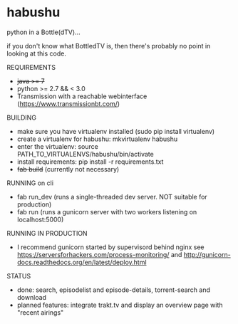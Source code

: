 # habushu
python in a Bottle(dTV)...

if you don't know what BottledTV is, then there's probably no point in looking at this code. 

REQUIREMENTS
 - ~~java >= 7~~
 - python >= 2.7 && < 3.0
 - Transmission with a reachable webinterface (https://www.transmissionbt.com/)

BUILDING
 - make sure you have virtualenv installed (sudo pip install virtualenv)
 - create a virtualenv for habushu: mkvirtualenv habushu
 - enter the virtualenv: source PATH_TO_VIRTUALENVS/habushu/bin/activate
 - install requirements: pip install -r requirements.txt 
 - ~~fab build~~ (currently not necessary)

RUNNING on cli
 - fab run_dev (runs a single-threaded dev server. NOT suitable for production)
 - fab run (runs a gunicorn server with two workers listening on localhost:5000)

RUNNING IN PRODUCTION
 - I recommend gunicorn started by supervisord behind nginx
    see https://serversforhackers.com/process-monitoring/
    and http://gunicorn-docs.readthedocs.org/en/latest/deploy.html

STATUS
 - done: search, episodelist and episode-details, torrent-search and download
 - planned features: integrate trakt.tv and display an overview page with "recent airings"
